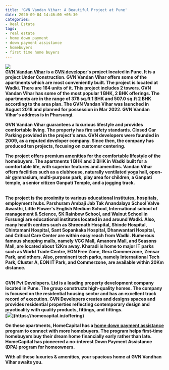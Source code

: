 ```yaml
---
title: 'GVN Vandan Vihar: A Beautiful Project at Pune'
date: 2020-09-04 14:46:00 +05:30
categories:
- Real Estate
tags:
- real estate
- home down payment
- down payment assistance
- homebuyers
- first time home buyers
---
```


**[![](https://lh6.googleusercontent.com/64iUxZOW4JWP7Y-IRnNEDRYv-1b6aMMjiM241SnS201YPtjYW8-II84vh5JkMhZ63Hlo5mn-oT-LgjOmJkZTY2ZW9qmze7KX4_WsFgCgmSju4i0CXtj2zbFgQOPuPrJ1Bjs5afxo)](https://homecapital.in/property/515/vandan-vihar-1bhk-%E2%80%93-cozy)**\
**[GVN Vandan Vihar](https://homecapital.in/property/515/vandan-vihar-1bhk-%E2%80%93-cozy) is a [GVN developer](https://homecapital.in/offering/developer/GVN-developers)'s project located in Pune. It is a project Under Construction. GVN Vandan Vihar offers some of the apartments which are most conveniently built. The project is located at Wadki. There are 164 units of it. This project includes 2 towers. GVN Vandan Vihar has some of the most popular 1 BHK, 2 BHK offerings. The apartments are in the range of 378 sq.ft 1 BHK and 507.0 sq.ft 2 BHK according to the area plan. The GVN Vandan Vihar was launched in August 2018 and planned for possession in Mar 2022. GVN Vandan Vihar's address is in Phursungi.**

**GVN Vandan Vihar guarantees a luxurious lifestyle and provides comfortable living. The property has fire safety standards. Closed Car Parking provided in the project's area. GVN developers were founded in 2009, as a reputed developer company. Since then, the company has produced ten projects, focusing on customer centering.**

**The project offers premium amenities for the comfortable lifestyle of the homebuyers. The apartments 1 BHK and 2 BHK in Wadki built for a comfortable life, with superior features and amenities. Vandan Vihar offers facilities such as a clubhouse, naturally ventilated yoga hall, open-air gymnasium, multi-purpose park, play area for children, a Ganpati temple, a senior citizen Ganpati Temple, and a jogging track.**

\
**The project is the proximity to various educational institutes, hospitals, employment hubs. Parshuram Ambaji Jab Tak Anandalaya School Valve Awasthi, Little Flower's English Medium School, International school of management & Science, SK Rainbow School, and Walnut School in Fursungi are educational institutes located in and around Wadki. Also, many health centers such as Shreenath Hospital, Shinde Hospital, Chintamani Hospital, Sant Sopankaka Hospital, Dhanwantari Hospital, and Critical Care Center are within easy reach from Wadki. Numerous famous shopping malls, namely VCC Mall, Amanora Mall, and Seasons Mall, are located about 12Km away. Kharadi is home to major IT parks such as World Trade Centre, EON Free Zone, Gera Commerzone, Zensar Park, and others. Also, prominent tech parks, namely International Tech Park, Cluster A, EON IT Park, and Commerzone, are available within 20Km distance.**

\
**GVN Pvt Developers. Ltd is a leading property development company located in Pune. The group constructs high-quality homes. The company is focused on the residential housing sector and has an excellent track record of execution. GVN Developers creates and designs spaces and provides residential properties reflecting contemporary design and practicality with quality products, fittings, and fittings.**\
**[![](https://lh3.googleusercontent.com/Zf7wLMcPxFPO6D0pfsFBisw4pDkf-gQfUTmLmILtAWRYhdY-Sz7JA2XeE0RsDpKUy4QeMGgLyda2FAFaYFb6JqzR-GrCspuXlS_IenVN-TSbTc-o9LPx3YmCmfPG2CfxqORgOeR_)](https://homecapital.in/offering)**

**On these apartments, HomeCapital has a [home down payment assistance](https://homecapital.in/) program to connect with more homebuyers. The program helps first-time homebuyers buy their dream home financially early rather than late. HomeCapital has pioneered a no-interest Down Payment Assistance (DPA) program for homeowners.**

**With all these luxuries & amenities, your spacious home at GVN Vandhan Vihar awaits you.**